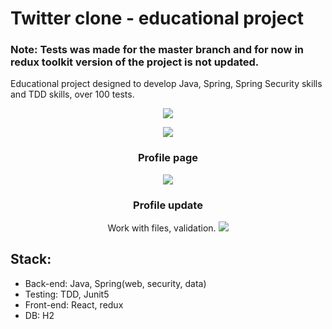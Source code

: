 # Twitter clone - educational project

### Note: Tests was made for the master branch and for now in redux toolkit version of the project is not updated.

Educational project designed to develop Java, Spring, Spring Security skills and TDD skills, over 100 tests.

<div align="center">
  
![](https://i.ibb.co/QPsfS5N/screely-1665317197890.png)
  
![](https://i.ibb.co/0GX4p6j/screely-1665316925305.png)

### Profile page
![](https://i.ibb.co/7Ky9rZ1/screely-1665316844110.png)

### Profile update
  Work with files, validation.
![](https://i.ibb.co/XtcvCTG/screely-1665316923308.png)
</div>

## Stack:
- Back-end: Java, Spring(web, security, data)
- Testing: TDD, Junit5
- Front-end: React, redux
- DB: H2
